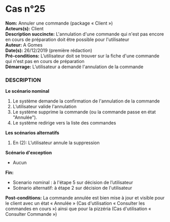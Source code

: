 # Cas  n°25

**Nom:** Annuler une commande (package « Client »)<br>
**Acteurs(s):** Client<br>
**Description succincte:** L'annulation d'une commande qui n'est pas encore en cours de préparation doit être possible pour l'utilisateur<br>
**Auteur:** A Gomes<br>
**Date(s):** 26/12/2019 (première rédaction)<br>
**Pré-conditions:** L’utilisateur doit se trouver sur la fiche d'une commande qui n'est pas en cours de préparation<br>
**Démarrage:** L’utilisateur a demandé l'annulation de la commande<br>

### **DESCRIPTION**

**Le scénario nominal**<br>
1.	Le système demande la confirmation de l'annulation de la commande
2.	L’utilisateur valide l'annulation
4.	Le système supprime la commande (ou la commande passe en état "Annulée").
5.	Le système redirige vers la liste des commandes

**Les scénarios alternatifs**<br>
1.  En (2): L’utilisateur annule la suppression

**Scénario d'exception**<br>
- Aucun

**Fin:** 
- Scenario nominal : à l'étape 5 sur décision de l’utilisateur
- Scénario alternatif: à étape 2  sur décision de l'utilisateur

**Post-conditions:** La commande annulée est bien mise à jour et visible pour le client avec un état « Annulée » (Cas d'utilisation « Consulter les commandes en cours ») ainsi que pour la pizzéria (Cas d'utilisation « Consulter Commande »)
